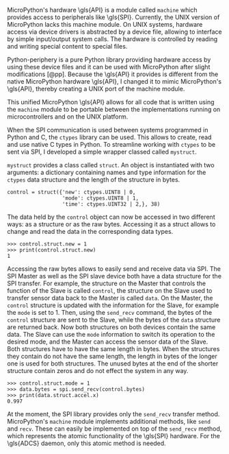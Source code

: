 MicroPython's hardware \\gls{API} is a module called ```machine``` which provides access to peripherals like \\gls{SPI}. Currently, the UNIX version of MicroPython lacks this machine module. On UNIX systems, hardware access via device drivers is abstracted by a device file, allowing to interface by simple input/output system calls. The hardware is controlled by reading and writing special content to special files.

Python-periphery is a pure Python library providing hardware access by using these device files and it can be used with MicroPython after slight modifications [@pp]. Because the \\gls{API} it provides is different from the native MicroPython hardware \\gls{API}, I changed it to mimic MicroPython's \\gls{API}, thereby creating a UNIX port of the machine module.

This unified MicroPython \\gls{API} allows for all code that is written using the ```machine``` module to be portable between the implementations running on microcontrollers and on the UNIX platform.

When the SPI communication is used between systems programmed in Python and C, the ```ctypes``` library can be used. This allows to create, read and use native C types in Python. To streamline working with ```ctypes``` to be sent via SPI, I developed a simple wrapper classed called ```mystruct```.

```mystruct``` provides a class called ```struct```. An object is instantiated with two arguments: a dictionary containing names and type information for the ```ctypes``` data structure and the length of the structure in bytes.

``` {.python}
control = struct({'new': ctypes.UINT8 | 0,
                  'mode': ctypes.UINT8 | 1,
                  'time': ctypes.UINT32 | 2,}, 38)
```

The data held by the ```control``` object can now be accessed in two different ways: as a structure or as the raw bytes. Accessing it as a struct allows to change and read the data in the corresponding data types.

``` {.python}
>>> control.struct.new = 1
>>> print(control.struct.new)
1
```

Accessing the raw bytes allows to easily send and receive data via SPI. The SPI Master as well as the SPI slave device both have a data structure for the SPI transfer. For example, the structure on the Master that controls the function of the Slave is called ```control```, the structure on the Slave used to transfer sensor data back to the Master is called ```data```.
On the Master, the ```control``` structure is updated with the information for the Slave, for example the ```mode``` is set to 1. Then, using the ```send_recv``` command, the bytes of the ```control``` structure are sent to the Slave, while the bytes of the ```data``` structure are returned back. Now both structures on both devices contain the same data. The Slave can use the ```mode``` information to switch its operation to the desired mode, and the Master can access the sensor data of the Slave.
Both structures have to have the same length in bytes. When the structures they contain do not have the same length, the length in bytes of the longer one is used for both structures. The unused bytes at the end of the shorter structure contain zeros and do not effect the system in any way.

``` {.python}
>>> control.struct.mode = 1
>>> data.bytes = spi.send_recv(control.bytes)
>>> print(data.struct.accel.x)
0.997
```

At the moment, the SPI library provides only the ```send_recv``` transfer method. MicroPython's ```machine``` module implements additional methods, like ```send``` and ```recv```. These can easily be implemented on top of the ```send_recv``` method, which represents the atomic functionality of the \\gls{SPI} hardware. For the \\gls{ADCS} daemon, only this atomic method is needed.
